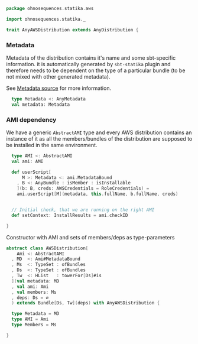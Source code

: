 
```scala
package ohnosequences.statika.aws

import ohnosequences.statika._

trait AnyAWSDistribution extends AnyDistribution {
```

### Metadata

Metadata of the distribution contains it's name and some sbt-specific information. it is
automatically generated by `sbt-statika` plugin and therefore needs to be dependent on the
type of a particular bundle (to be not mixed with other generated metadata).

See [Metadata source](Metadata.md) for more information.

```scala
  type Metadata <: AnyMetadata
  val metadata: Metadata
```

### AMI dependency

We have a generic `AbstractAMI` type and every AWS distribution contains an 
instance of it as all the members/bundles of the distribution are supposed 
to be installed in the same environment.

```scala
  type AMI <: AbstractAMI
  val ami: AMI

  def userScript[
      M >: Metadata <: ami.MetadataBound
    , B <: AnyBundle : isMember : isInstallable
    ](b: B, creds: AWSCredentials = RoleCredentials) = 
    ami.userScript[M](metadata, this.fullName, b.fullName, creds)


  // Initial check, that we are running on the right AMI  
  def setContext: InstallResults = ami.checkID

}
```

Constructor with AMI and sets of members/deps as type-parameters

```scala
abstract class AWSDistribution[
    Ami <: AbstractAMI
  , MD  <: Ami#MetadataBound
  , Ms  <: TypeSet : ofBundles
  , Ds  <: TypeSet : ofBundles
  , Tw  <: HList   : towerFor[Ds]#is
  ](val metadata: MD
  , val ami: Ami
  , val members: Ms
  , deps: Ds = ∅
  ) extends Bundle[Ds, Tw](deps) with AnyAWSDistribution {

  type Metadata = MD
  type AMI = Ami
  type Members = Ms 

}

```
